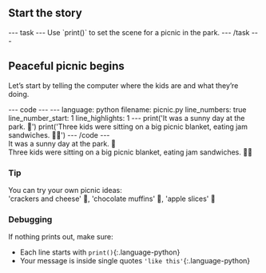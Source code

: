 <h2 class="c-project-heading--task">Start the story</h2>
--- task ---
Use `print()` to set the scene for a picnic in the park.
--- /task ---

<h2 class="c-project-heading--explainer">Peaceful picnic begins</h2>

Let’s start by telling the computer where the kids are and what they’re doing.

<div class="c-project-code">
--- code ---
---
language: python
filename: picnic.py
line_numbers: true
line_number_start: 1
line_highlights: 1
---
print('It was a sunny day at the park. 🌳')
print('Three kids were sitting on a big picnic blanket, eating jam sandwiches. 🧺🥪')
--- /code ---
</div>

<div class="c-project-output">
It was a sunny day at the park. 🌳<br />
Three kids were sitting on a big picnic blanket, eating jam sandwiches. 🧺🥪
</div>

<div class="c-project-callout c-project-callout--tip">

### Tip

You can try your own picnic ideas:<br />
'crackers and cheese' 🧀, 'chocolate muffins' 🧁, 'apple slices' 🍎

</div>

<div class="c-project-callout c-project-callout--debug">

### Debugging

If nothing prints out, make sure:<br />
- Each line starts with `print()`{:.language-python}<br />
- Your message is inside single quotes `'like this'`{:.language-python}

</div>
